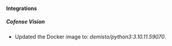 #### Integrations
##### Cofense Vision
- Updated the Docker image to: *demisto/python3:3.10.11.59070*.
